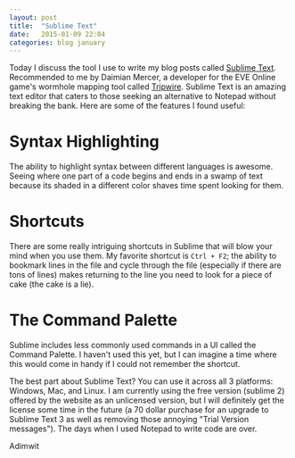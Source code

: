 ```yaml
---
layout: post
title:  "Sublime Text"
date:   2015-01-09 22:04
categories: blog january
---
```


Today I discuss the tool I use to write my blog posts called [Sublime Text][sublime]. Recommended to me by Daimian Mercer, a developer for the EVE Online game's wormhole mapping tool called [Tripwire][tripwire]. Sublime Text is an amazing text editor that caters to those seeking an alternative to Notepad without breaking the bank. Here are some of the features I found useful:

<h1>Syntax Highlighting</h1>

The ability to highlight syntax between different languages is awesome. Seeing where one part of a code begins and ends in a swamp of text because its shaded in a different color shaves time spent looking for them.

<h1>Shortcuts</h1>

There are some really intriguing shortcuts in Sublime that will blow your mind when you use them. My favorite shortcut is ```Ctrl + F2```; the ability to bookmark lines in the file and cycle through the file (especially if there are tons of lines) makes returning to the line you need to look for a piece of cake (the cake is a lie).

<h1>The Command Palette</h1>

Sublime includes less commonly used commands in a UI called the Command Palette. I haven't used this yet, but I can imagine a time where this would come in handy if I could not remember the shortcut.

The best part about Sublime Text? You can use it across all 3 platforms: Windows, Mac, and Linux. I am currently using the free version (sublime 2) offered by the website as an unlicensed version, but I will definitely get the license some time in the future (a 70 dollar purchase for an upgrade to Sublime Text 3 as well as removing those annoying "Trial Version messages"). The days when I used Notepad to write code are over.

Adimwit




[sublime]: http://www.sublimetext.com/
[tripwire]: https://tripwire.cloud-things.com/
